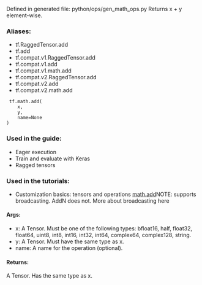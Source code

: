 Defined in generated file: python/ops/gen_math_ops.py
Returns x + y element-wise.
### Aliases:
- tf.RaggedTensor.add
- tf.add
- tf.compat.v1.RaggedTensor.add
- tf.compat.v1.add
- tf.compat.v1.math.add
- tf.compat.v2.RaggedTensor.add
- tf.compat.v2.add
- tf.compat.v2.math.add

```
 tf.math.add(
    x,
    y,
    name=None
)
```
### Used in the guide:
- Eager execution
- Train and evaluate with Keras
- Ragged tensors
### Used in the tutorials:
- Customization basics: tensors and operations
[math.add](https://tensorflow.google.cn/api_docs/python/tf/math/add)NOTE:  supports broadcasting. AddN does not. More about broadcasting here

#### Args:
- x: A Tensor. Must be one of the following types: bfloat16, half, float32, float64, uint8, int8, int16, int32, int64, complex64, complex128, string.
- y: A Tensor. Must have the same type as x.
- name: A name for the operation (optional).
#### Returns:
A Tensor. Has the same type as x.
